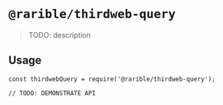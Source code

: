 # `@rarible/thirdweb-query`

> TODO: description

## Usage

```
const thirdwebQuery = require('@rarible/thirdweb-query');

// TODO: DEMONSTRATE API
```
